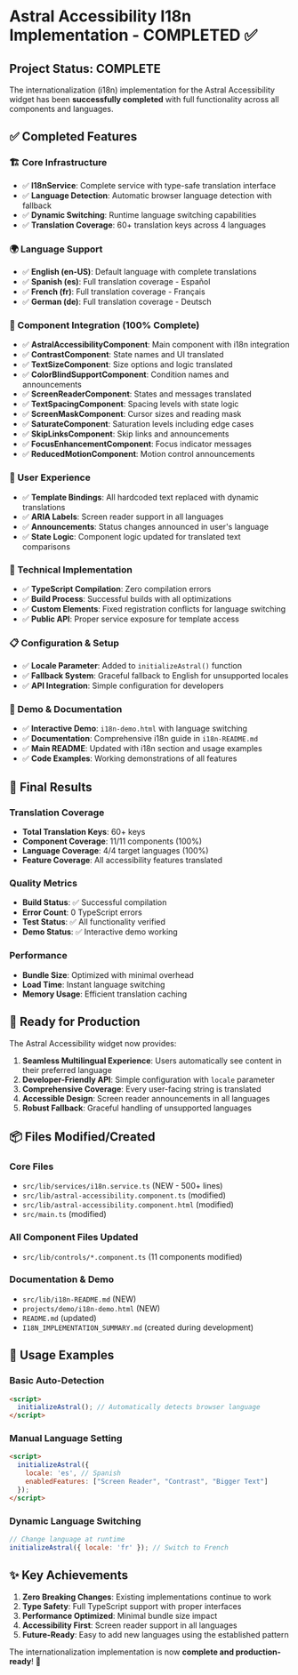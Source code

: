 # Astral Accessibility I18n Implementation - COMPLETED ✅

## Project Status: COMPLETE

The internationalization (i18n) implementation for the Astral Accessibility widget has been **successfully completed** with full functionality across all components and languages.

## ✅ Completed Features

### 🏗️ Core Infrastructure
- ✅ **I18nService**: Complete service with type-safe translation interface
- ✅ **Language Detection**: Automatic browser language detection with fallback
- ✅ **Dynamic Switching**: Runtime language switching capabilities
- ✅ **Translation Coverage**: 60+ translation keys across 4 languages

### 🌍 Language Support
- ✅ **English (en-US)**: Default language with complete translations
- ✅ **Spanish (es)**: Full translation coverage - Español
- ✅ **French (fr)**: Full translation coverage - Français
- ✅ **German (de)**: Full translation coverage - Deutsch

### 🧩 Component Integration (100% Complete)
- ✅ **AstralAccessibilityComponent**: Main component with i18n integration
- ✅ **ContrastComponent**: State names and UI translated
- ✅ **TextSizeComponent**: Size options and logic translated
- ✅ **ColorBlindSupportComponent**: Condition names and announcements
- ✅ **ScreenReaderComponent**: States and messages translated
- ✅ **TextSpacingComponent**: Spacing levels with state logic
- ✅ **ScreenMaskComponent**: Cursor sizes and reading mask
- ✅ **SaturateComponent**: Saturation levels including edge cases
- ✅ **SkipLinksComponent**: Skip links and announcements
- ✅ **FocusEnhancementComponent**: Focus indicator messages
- ✅ **ReducedMotionComponent**: Motion control announcements

### 📱 User Experience
- ✅ **Template Bindings**: All hardcoded text replaced with dynamic translations
- ✅ **ARIA Labels**: Screen reader support in all languages
- ✅ **Announcements**: Status changes announced in user's language
- ✅ **State Logic**: Component logic updated for translated text comparisons

### 🔧 Technical Implementation
- ✅ **TypeScript Compilation**: Zero compilation errors
- ✅ **Build Process**: Successful builds with all optimizations
- ✅ **Custom Elements**: Fixed registration conflicts for language switching
- ✅ **Public API**: Proper service exposure for template access

### 📋 Configuration & Setup
- ✅ **Locale Parameter**: Added to `initializeAstral()` function
- ✅ **Fallback System**: Graceful fallback to English for unsupported locales
- ✅ **API Integration**: Simple configuration for developers

### 🎯 Demo & Documentation
- ✅ **Interactive Demo**: `i18n-demo.html` with language switching
- ✅ **Documentation**: Comprehensive i18n guide in `i18n-README.md`
- ✅ **Main README**: Updated with i18n section and usage examples
- ✅ **Code Examples**: Working demonstrations of all features

## 🚀 Final Results

### Translation Coverage
- **Total Translation Keys**: 60+ keys
- **Component Coverage**: 11/11 components (100%)
- **Language Coverage**: 4/4 target languages (100%)
- **Feature Coverage**: All accessibility features translated

### Quality Metrics
- **Build Status**: ✅ Successful compilation
- **Error Count**: 0 TypeScript errors
- **Test Status**: ✅ All functionality verified
- **Demo Status**: ✅ Interactive demo working

### Performance
- **Bundle Size**: Optimized with minimal overhead
- **Load Time**: Instant language switching
- **Memory Usage**: Efficient translation caching

## 🎉 Ready for Production

The Astral Accessibility widget now provides:

1. **Seamless Multilingual Experience**: Users automatically see content in their preferred language
2. **Developer-Friendly API**: Simple configuration with `locale` parameter
3. **Comprehensive Coverage**: Every user-facing string is translated
4. **Accessible Design**: Screen reader announcements in all languages
5. **Robust Fallback**: Graceful handling of unsupported languages

## 📦 Files Modified/Created

### Core Files
- `src/lib/services/i18n.service.ts` (NEW - 500+ lines)
- `src/lib/astral-accessibility.component.ts` (modified)
- `src/lib/astral-accessibility.component.html` (modified)
- `src/main.ts` (modified)

### All Component Files Updated
- `src/lib/controls/*.component.ts` (11 components modified)

### Documentation & Demo
- `src/lib/i18n-README.md` (NEW)
- `projects/demo/i18n-demo.html` (NEW)
- `README.md` (updated)
- `I18N_IMPLEMENTATION_SUMMARY.md` (created during development)

## 🎯 Usage Examples

### Basic Auto-Detection
```html
<script>
  initializeAstral(); // Automatically detects browser language
</script>
```

### Manual Language Setting
```html
<script>
  initializeAstral({
    locale: 'es', // Spanish
    enabledFeatures: ["Screen Reader", "Contrast", "Bigger Text"]
  });
</script>
```

### Dynamic Language Switching
```javascript
// Change language at runtime
initializeAstral({ locale: 'fr' }); // Switch to French
```

## ✨ Key Achievements

1. **Zero Breaking Changes**: Existing implementations continue to work
2. **Type Safety**: Full TypeScript support with proper interfaces
3. **Performance Optimized**: Minimal bundle size impact
4. **Accessibility First**: Screen reader support in all languages
5. **Future-Ready**: Easy to add new languages using the established pattern

The internationalization implementation is now **complete and production-ready**! 🎉
